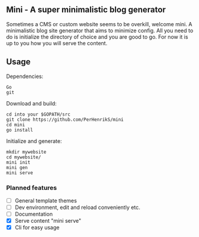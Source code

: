 ## Mini - A super minimalistic blog generator

Sometimes a CMS or custom website seems to be overkill, welcome mini. A minimalistic blog site generator that aims to minimize config. All you need to do is initialize the directory of choice and you are good to go. For now it is up to you how you will serve the content.

## Usage 

Dependencies: 
```
Go
git 
```

Download and build: 
```
cd into your $GOPATH/src 
git clone https://github.com/PerHenrikS/mini
cd mini
go install
```

Initialize and generate: 
```
mkdir mywebsite
cd mywebsite/ 
mini init
mini gen
mini serve
```


### Planned features

- [ ] General template themes
- [ ] Dev environment, edit and reload conveniently etc.
- [ ] Documentation
- [x] Serve content "mini serve"
- [x] Cli for easy usage
